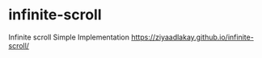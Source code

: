 # infinite-scroll
Infinite scroll Simple Implementation
https://ziyaadlakay.github.io/infinite-scroll/
